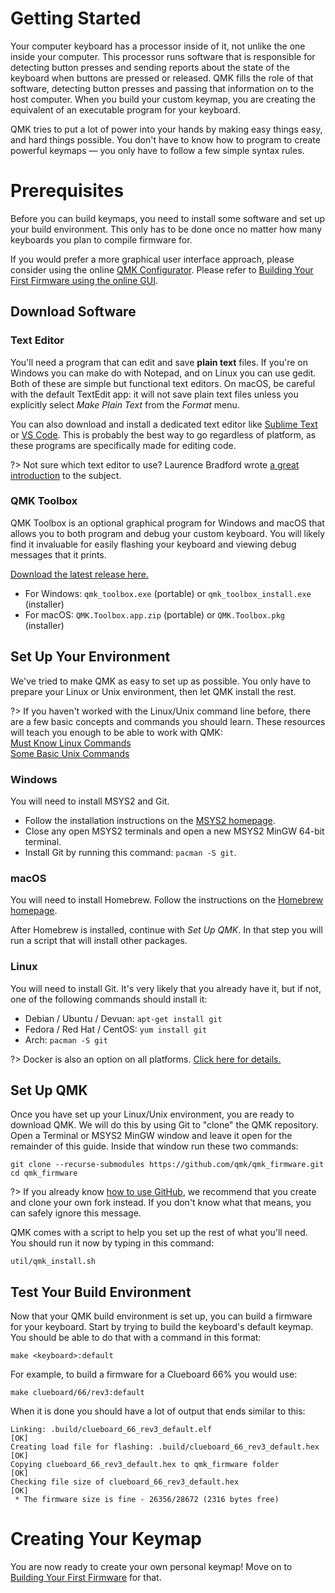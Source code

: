# Getting Started

Your computer keyboard has a processor inside of it, not unlike the one inside your computer. This processor runs software that is responsible for detecting button presses and sending reports about the state of the keyboard when buttons are pressed or released. QMK fills the role of that software, detecting button presses and passing that information on to the host computer. When you build your custom keymap, you are creating the equivalent of an executable program for your keyboard.

QMK tries to put a lot of power into your hands by making easy things easy, and hard things possible. You don't have to know how to program to create powerful keymaps — you only have to follow a few simple syntax rules.

# Prerequisites

Before you can build keymaps, you need to install some software and set up your build environment. This only has to be done once no matter how many keyboards you plan to compile firmware for. 

If you would prefer a more graphical user interface approach, please consider using the online [QMK Configurator](https://config.qmk.fm). Please refer to [Building Your First Firmware using the online GUI](newbs_building_firmware_configurator.md). 


## Download Software

### Text Editor

You'll need a program that can edit and save **plain text** files. If you're on Windows you can make do with Notepad, and on Linux you can use gedit. Both of these are simple but functional text editors. On macOS, be careful with the default TextEdit app: it will not save plain text files unless you explicitly select _Make Plain Text_ from the _Format_ menu.

You can also download and install a dedicated text editor like [Sublime Text](https://www.sublimetext.com/) or [VS Code](https://code.visualstudio.com/). This is probably the best way to go regardless of platform, as these programs are specifically made for editing code.

?> Not sure which text editor to use? Laurence Bradford wrote [a great introduction](https://learntocodewith.me/programming/basics/text-editors/) to the subject.

### QMK Toolbox

QMK Toolbox is an optional graphical program for Windows and macOS that allows you to both program and debug your custom keyboard. You will likely find it invaluable for easily flashing your keyboard and viewing debug messages that it prints.

[Download the latest release here.](https://github.com/qmk/qmk_toolbox/releases/latest)

* For Windows: `qmk_toolbox.exe` (portable) or `qmk_toolbox_install.exe` (installer)
* For macOS: `QMK.Toolbox.app.zip` (portable) or `QMK.Toolbox.pkg` (installer)

## Set Up Your Environment

We've tried to make QMK as easy to set up as possible. You only have to prepare your Linux or Unix environment, then let QMK install the rest.

?> If you haven't worked with the Linux/Unix command line before, there are a few basic concepts and commands you should learn. These resources will teach you enough to be able to work with QMK:<br>
[Must Know Linux Commands](https://www.guru99.com/must-know-linux-commands.html)<br>
[Some Basic Unix Commands](https://www.tjhsst.edu/~dhyatt/superap/unixcmd.html)

### Windows

You will need to install MSYS2 and Git.

* Follow the installation instructions on the [MSYS2 homepage](http://www.msys2.org).
* Close any open MSYS2 terminals and open a new MSYS2 MinGW 64-bit terminal.
* Install Git by running this command: `pacman -S git`.

### macOS

You will need to install Homebrew. Follow the instructions on the [Homebrew homepage](https://brew.sh).

After Homebrew is installed, continue with _Set Up QMK_. In that step you will run a script that will install other packages.

### Linux

You will need to install Git. It's very likely that you already have it, but if not, one of the following commands should install it:

* Debian / Ubuntu / Devuan: `apt-get install git`
* Fedora / Red Hat / CentOS: `yum install git`
* Arch: `pacman -S git`

?> Docker is also an option on all platforms. [Click here for details.](getting_started_build_tools.md#docker)

## Set Up QMK

Once you have set up your Linux/Unix environment, you are ready to download QMK. We will do this by using Git to "clone" the QMK repository. Open a Terminal or MSYS2 MinGW window and leave it open for the remainder of this guide. Inside that window run these two commands:

```shell
git clone --recurse-submodules https://github.com/qmk/qmk_firmware.git
cd qmk_firmware
```

?> If you already know [how to use GitHub](getting_started_github.md), we recommend that you create and clone your own fork instead. If you don't know what that means, you can safely ignore this message.

QMK comes with a script to help you set up the rest of what you'll need. You should run it now by typing in this command:

    util/qmk_install.sh

## Test Your Build Environment

Now that your QMK build environment is set up, you can build a firmware for your keyboard. Start by trying to build the keyboard's default keymap. You should be able to do that with a command in this format:

    make <keyboard>:default

For example, to build a firmware for a Clueboard 66% you would use:

    make clueboard/66/rev3:default

When it is done you should have a lot of output that ends similar to this:

```
Linking: .build/clueboard_66_rev3_default.elf                                                       [OK]
Creating load file for flashing: .build/clueboard_66_rev3_default.hex                               [OK]
Copying clueboard_66_rev3_default.hex to qmk_firmware folder                                        [OK]
Checking file size of clueboard_66_rev3_default.hex                                                 [OK]
 * The firmware size is fine - 26356/28672 (2316 bytes free)
```

# Creating Your Keymap

You are now ready to create your own personal keymap! Move on to [Building Your First Firmware](newbs_building_firmware.md) for that.
